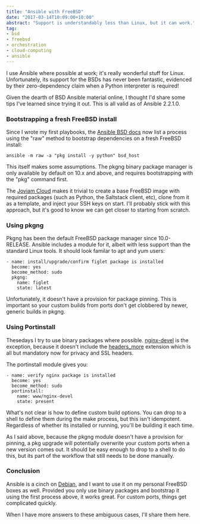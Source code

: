 ```yaml
---
title: "Ansible with FreeBSD"
date: "2017-03-14T10:09:00+10:00"
abstract: "Support is understandably less than Linux, but it can work."
tag:
- bsd
- freebsd
- orchestration
- cloud-computing
- ansible
---
```

I use Ansible where possible at work; it's really wonderful stuff for Linux. Unfortunately, its support for the BSDs has never been fantastic, evidenced by their zero-dependency claim when a Python interpreter is required!

Given the dearth of BSD Ansible material online, I thought I'd share some tips I've learned since trying it out. This is all valid as of Ansible 2.2.1.0.

### Bootstrapping a fresh FreeBSD install

Since I wrote my first playbooks, the [Ansible BSD docs] now list a process using the "raw" method to bootstrap dependencies on a fresh FreeBSD install:

    ansible -m raw -a "pkg install -y python" bsd_host

This itself makes some assumptions. The pkgng binary package manager is only available by default on 10.x and above, and requires bootstrapping with the "pkg" command first.

The [Joviam Cloud] makes it trivial to create a base FreeBSD image with required packages (such as Python, the Saltstack client, etc), clone from it as a template, and inject your SSH keys on start. I'll probably stick with this approach, but it's good to know we can get closer to starting from scratch.


### Using pkgng

Pkgng has been the default FreeBSD package manager since 10.0-RELEASE. Ansible includes a module for it, albeit with less support than the standard Linux tools. It should look familar to apt and yum users:

    - name: install/upgrade/confirm figlet package is installed
      become: yes
      become_method: sudo
      pkgng: 
        name: figlet
        state: latest

Unfortunately, it doesn't have a provision for package pinning. This is important so your custom builds from ports don't get clobbered by newer, generic builds in pkgng.


### Using Portinstall

Thesedays I try to use binary packages where possible. [nginx-devel] is the exception, because it doesn't include the [headers_more] extension which is all but mandatory now for privacy and SSL headers.

The portinstall module gives you:

    - name: verify nginx package is installed
      become: yes
      become_method: sudo
      portinstall: 
        name: www/nginx-devel
        state: present

What's not clear is how to define custom build options. You can drop to a shell to define them during the make process, but this isn't idempotent. Regardless of whether its installed or running, you'll be building it each time.

As I said above, because the pkgng module doesn't have a provision for pinning, a pkg upgrade will potentially overwrite your custom ports when a new version comes out. It should be easy enough to drop to a shell to do this, but its part of the workflow that still needs to be done manually.

### Conclusion

Ansible is a cinch on [Debian], and I want to use it on my personal FreeBSD boxes as well. Provided you only use binary packages and bootstrap it using the first process above, it works great. For custom ports, things get complicated quickly.

When I have more answers to these ambiguous cases, I'll share them here.

[Debian]: https://docs.ansible.com/ansible/apt_module.html
[Ansible BSD docs]: https://docs.ansible.com/ansible/intro_bsd.html
[Joviam Cloud]: https://joviam.com/
[portinstall]: https://docs.ansible.com/ansible/portinstall_module.html
[nginx-devel]: https://www.freshports.org/www/nginx-devel/
[headers_more]: https://github.com/openresty/headers-more-nginx-module 
